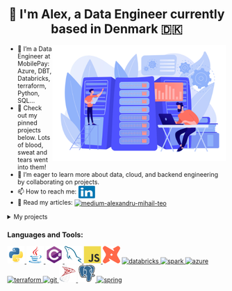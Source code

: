 <h1 align="center">👋 I'm Alex, a Data Engineer currently based in Denmark 🇩🇰</h1> 
<img align="right" src="20945549.jpg" alt="Description" width="400">

- 🔭 I’m a Data Engineer at MobilePay: Azure, DBT, Databricks, terraform, Python, SQL...
- 🌱 Check out my pinned projects below. Lots of blood, sweat and tears went into them!
- 🤝 I’m eager to learn more about data, cloud, and backend engineering by collaborating on projects.
- 📫 How to reach me: <a href="https://linkedin.com/in/mihail-alexandru-teodosiu" target="blank"><img align="center" src="https://raw.githubusercontent.com/devicons/devicon/master/icons/linkedin/linkedin-original.svg" alt="linkedin-mihail-teodosiu" height="30" width="40" /></a>
- 📖 Read my articles: <a href="https://medium.com/@alexandru.mihail.teo" target="blank"> <img align="center" src="https://cdn.jsdelivr.net/npm/simple-icons@v3/icons/medium.svg" alt="medium-alexandru-mihail-teo" height="30" width="40" /> </a>

<details>
  <summary>My projects</summary>
  <ul>
    <li>MobilePay work projects</li>
      <ul>
        <li>terraform</li>
        <li>dbt</li>
        <li>databricks</li>
        <li>Azure/ADF/ADLS</li>
      </ul>
    <li>Cloud-based automated trading bot</li>
      <ul>
        <li>Python/Flask</li>
        <li>Hosted on Azure Web Apps</li>
        <li>Database on Azure SQL Server</li>
        <li>Javascript/HTML/CSS/Bootstrap</li>
      </ul>    
    <li>Stock market paper trading platform</li>
      <ul>
        <li>Frontend: c# blazor</li>
        <li>Backend: java/spring boot/ORM</li>
        <li>Database: PostgreSQL</li>
      </ul>
    <li>Single Page weather web application</li>
    <li>AdventureWorks ETL Data Warehousing</li>
  </ul>
</details>

<h3 align="left">Languages and Tools:</h3> 
<p align="left"> 
  <a href="https://www.python.org" target="_blank" rel="noreferrer"> <img src="https://raw.githubusercontent.com/devicons/devicon/master/icons/python/python-original.svg" alt="python" width="40" height="40" /> </a> 
  <a href="https://www.java.com/" target="_blank" rel="noreferrer"> <img src="https://raw.githubusercontent.com/devicons/devicon/master/icons/java/java-original.svg" alt="java" width="40" height="40" /> </a> 
  <a href="https://learn.microsoft.com/en-us/dotnet/csharp/" target="_blank" rel="noreferrer"> <img src="https://raw.githubusercontent.com/devicons/devicon/master/icons/csharp/csharp-original.svg" alt="csharp" width="40" height="40" /> </a> 
  <a href="https://en.wikipedia.org/wiki/SQL" target="_blank" rel="noreferrer"> <img src="https://raw.githubusercontent.com/devicons/devicon/master/icons/mysql/mysql-original.svg" alt="sql" width="40" height="40" /> </a>
  <a href="https://developer.mozilla.org/en-US/docs/Web/JavaScript" target="_blank" rel="noreferrer"> <img src="https://raw.githubusercontent.com/devicons/devicon/master/icons/javascript/javascript-original.svg" alt="javascript" width="40" height="40" /> </a> 
  <a href="https://www.getdbt.com/" target="_blank" rel="noreferrer"><img src="dbt-icon.svg" alt="dbt" width="40" height="40" /></a>
  <a href="https://databricks.com/" target="_blank" rel="noreferrer"> <img src="https://www.vectorlogo.zone/logos/databricks/databricks-icon.svg" alt="databricks" width="40" height="40" /> </a>
  <a href="https://spark.apache.org/" target="_blank" rel="noreferrer"> <img src="https://www.vectorlogo.zone/logos/apache_spark/apache_spark-icon.svg" alt="spark" width="40" height="40" /> </a>
  <a href="https://azure.microsoft.com/en-us/" target="_blank" rel="noreferrer"> <img src="https://www.vectorlogo.zone/logos/microsoft_azure/microsoft_azure-icon.svg" alt="azure" width="40" height="40" /> </a> 
  <a href="https://www.terraform.io/" target="_blank" rel="noreferrer"> <img src="https://www.vectorlogo.zone/logos/terraformio/terraformio-icon.svg" alt="terraform" width="40" height="40" /> </a> 
  <a href="https://git-scm.com/" target="_blank" rel="noreferrer"> <img src="https://www.vectorlogo.zone/logos/git-scm/git-scm-icon.svg" alt="git" width="40" height="40" /> </a>
  <a href="https://www.microsoft.com/en-us/sql-server" target="_blank" rel="noreferrer"> <img src="https://raw.githubusercontent.com/devicons/devicon/master/icons/microsoftsqlserver/microsoftsqlserver-original.svg" alt="sql" width="40" height="40" /> </a> 
  <a href="https://www.postgresql.org/" target="_blank" rel="noreferrer"> <img src="https://raw.githubusercontent.com/devicons/devicon/master/icons/postgresql/postgresql-original.svg" alt="postgresql" width="40" height="40" /> </a>
  <a href="https://spring.io/" target="_blank" rel="noreferrer"> <img src="https://www.vectorlogo.zone/logos/springio/springio-icon.svg" alt="spring" width="40" height="40" /> </a>
</p>
